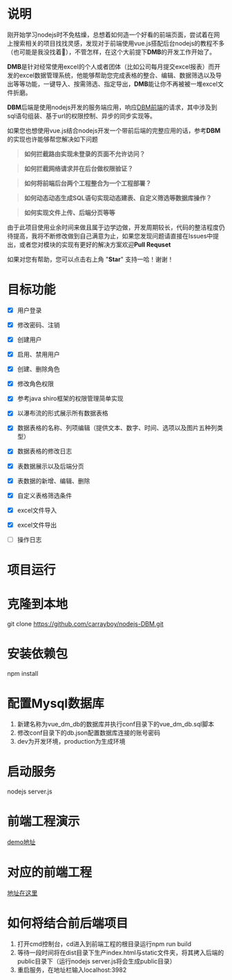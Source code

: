 # 说明
刚开始学习nodejs时不免枯燥，总想着如何造一个好看的前端页面，尝试着在网上搜索相关的项目找找灵感，发现对于前端使用vue.js搭配后台nodejs的教程不多（也可能是我没找着:camel:），不管怎样，在这个大前提下**DMB**的开发工作开始了。

**DMB**是针对经常使用excel的个人或者团体（比如公司每月提交excel报表）而开发的excel数据管理系统，他能够帮助您完成表格的整合、编辑、数据筛选以及导出等等功能，一键导入、按需筛选、指定导出，**DMB**能让你不再被被一堆excel文件折磨。

**DBM**后端是使用nodejs开发的服务端应用，响应[DBM前端](https://github.com/carrayboy/vue-DBM)的请求，其中涉及到sql语句组装、基于url的权限控制、异步的同步实现等。

如果您也想使用vue.js结合nodejs开发一个带前后端的完整应用的话，参考**DBM**的实现也许能够帮您解决如下问题

> **如何拦截路由实现未登录的页面不允许访问？**

> **如何拦截网络请求并在后台做权限验证？**

> **如何将前端后台两个工程整合为一个工程部署？**

> **如何动态动态生成SQL语句实现动态建表、自定义筛选等数据库操作？**

> **如何实现文件上传、后端分页等等**

由于此项目使用业余时间来做且属于边学边做，开发周期较长，代码的整洁程度仍待提高，我将不断修改做到自己满意为止，如果您发现问题请直接在Issues中提出，或者您对模块的实现有更好的解决方案欢迎**Pull Requset**

如果对您有帮助，您可以点击右上角 "**Star**" 支持一哈！谢谢！

# 目标功能
- [x] 用户登录
- [x] 修改密码、注销
- [x] 创建用户
- [x] 启用、禁用用户
- [x] 创建、删除角色
- [x] 修改角色权限
- [x] 参考java shiro框架的权限管理简单实现
- [x] 以瀑布流的形式展示所有数据表格
- [x] 数据表格的名称、列项编辑（提供文本、数字、时间、选项以及图片五种列类型）
- [x] 数据表格的修改日志
- [x] 表数据展示以及后端分页
- [x] 表数据的新增、编辑、删除
- [x] 自定义表格筛选条件
- [x] excel文件导入
- [x] excel文件导出
- [ ] 操作日志


# 项目运行

# 克隆到本地
git clone https://github.com/carrayboy/nodejs-DBM.git

# 安装依赖包
npm install

# 配置Mysql数据库
1. 新建名称为vue_dm_db的数据库并执行conf目录下的vue_dm_db.sql脚本
2. 修改conf目录下的db.json配置数据库连接的账号密码
3. dev为开发环境，production为生成环境

# 启动服务
nodejs server.js

# 前端工程演示

[demo地址](https://carrayboy.github.io/vue-DBM/index.html)

# 对应的前端工程

[地址在这里](https://github.com/carrayboy/vue-DBM)

# 如何将结合前后端项目
1. 打开cmd控制台，cd进入到前端工程的根目录运行npm run build
2. 等待一段时间将在dist目录下生产index.html与static文件夹，将其拷入后端的public目录下（运行nodejs server.js将会生成public目录）
3. 重启服务，在地址栏输入localhost:3982



